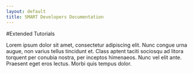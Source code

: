 ```yaml
---
layout: default
title: SMART Developers Documentation
---
```


#Extended Tutorials

Lorem ipsum dolor sit amet, consectetur adipiscing elit. Nunc congue urna
augue, non varius tellus tincidunt et. Class aptent taciti sociosqu ad
litora torquent per conubia nostra, per inceptos himenaeos. Nunc vel elit
ante. Praesent eget eros lectus. Morbi quis tempus dolor.